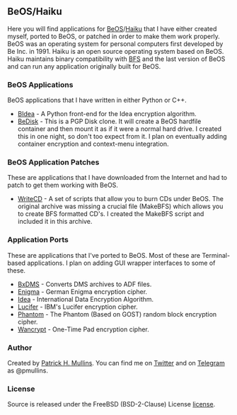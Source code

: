 ## BeOS/Haiku

Here you will find applications for [BeOS](https://en.wikipedia.org/wiki/BeOS)/[Haiku](https://www.haiku-os.org/) that I have either created myself, ported to BeOS, or patched in order to make them work properly. BeOS was an operating system for personal computers first developed by Be Inc. in 1991. Haiku is an open source operating system based on BeOS. Haiku maintains binary compatibility with [BFS](https://en.wikipedia.org/wiki/Be_File_System) and the last version of BeOS and can run any application originally built for BeOS.

### BeOS Applications

BeOS applications that I have written in either Python or C++.

* [BIdea](/applications/bidea) - A Python front-end for the Idea encryption algorithm.
* [BeDisk](/applications/bedisk) - This is a PGP Disk clone. It will create a BeOS hardfile container and then mount it as if it were a normal hard drive. I created this in one night, so don't too expect from it. I plan on eventually adding container encryption and context-menu integration.

### BeOS Application Patches

These are applications that I have downloaded from the Internet and had to patch to get them working with BeOS.

* [WriteCD](patches/WriteCD) - A set of scripts that allow you to burn CDs under BeOS. The original archive was missing a crucial file (MakeBFS) which allows you to create BFS formatted CD's. I created the MakeBFS script and included it in this archive.

### Application Ports

These are applications that I've ported to BeOS. Most of these are Terminal-based applications. I plan on adding GUI wrapper interfaces to some of these.

* [BxDMS](ports/xDMS) - Converts DMS archives to ADF files.
* [Enigma](ports/enigma) - German Enigma encryption cipher.
* [Idea](ports/idea) - International Data Encryption Algorithm.
* [Lucifer](ports/lucifer) - IBM's Lucifer encryption cipher.
* [Phantom](ports/phantom) - The Phantom (Based on GOST) random block encryption cipher.
* [Wancrypt](ports/wancrypt) - One-Time Pad encryption cipher.


### Author
Created by [Patrick H. Mullins](http://www.pmullins.net). You can find me on  [Twitter](https://twitter.com/phmullins) and on [Telegram](https://telegram.org/) as @pmullins.

### License
Source is released under the FreeBSD (BSD-2-Clause) License [license](license.md).
